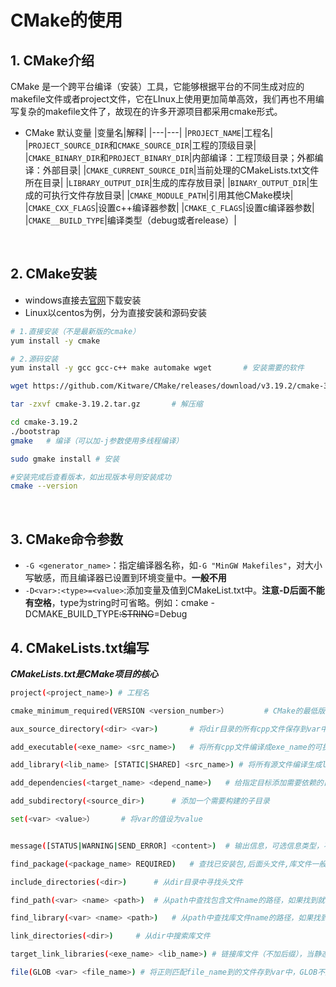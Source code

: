 # CMake的使用

## 1. CMake介绍
   CMake 是一个跨平台编译（安装）工具，它能够根据平台的不同生成对应的makefile文件或者project文件，它在LInux上使用更加简单高效，我们再也不用编写复杂的makefile文件了，故现在的许多开源项目都采用cmake形式。

+ CMake 默认变量
|变量名|解释|
|---|---|
|`PROJECT_NAME`|工程名|
|`PROJECT_SOURCE_DIR`和`CMAKE_SOURCE_DIR`|工程的顶级目录|
|`CMAKE_BINARY_DIR`和`PROJECT_BINARY_DIR`|内部编译：工程顶级目录；外都编译：外部目录|
|`CMAKE_CURRENT_SOURCE_DIR`|当前处理的CMakeLists.txt文件所在目录|
|`LIBRARY_OUTPUT_DIR`|生成的库存放目录|
|`BINARY_OUTPUT_DIR`|生成的可执行文件存放目录|
|`CMAKE_MODULE_PATH`|引用其他CMake模块|
|`CMAKE_CXX_FLAGS`|设置c++编译器参数|
|`CMAKE_C_FLAGS`|设置c编译器参数|
|`CMAKE__BUILD_TYPE`|编译类型（debug或者release）|

</br>

## 2. CMake安装
+ windows直接去[官网](https://cmake.org/download/)下载安装
+ Linux以centos为例，分为直接安装和源码安装
~~~bash
# 1.直接安装（不是最新版的cmake）
yum install -y cmake

# 2.源码安装
yum install -y gcc gcc-c++ make automake wget 		# 安装需要的软件

wget https://github.com/Kitware/CMake/releases/download/v3.19.2/cmake-3.19.2.tar.gz # 下载源码（有代理走代理）

tar -zxvf cmake-3.19.2.tar.gz		# 解压缩

cd cmake-3.19.2
./bootstrap
gmake	# 编译（可以加-j参数使用多线程编译）

sudo gmake install # 安装

#安装完成后查看版本，如出现版本号则安装成功
cmake --version
~~~
</br>

## 3. CMake命令参数

+ `-G <generator_name>`：指定编译器名称，如`-G "MinGW Makefiles"`，对大小写敏感，而且编译器已设置到环境变量中。**一般不用**
+ `-D<var>:<type>=<value>`:添加变量及值到CMakeList.txt中。**注意-D后面不能有空格**，type为string时可省略。例如：cmake -DCMAKE_BUILD_TYPE~~:STRING~~=Debug

## 4. CMakeLists.txt编写

***CMakeLists.txt是CMake项目的核心***
~~~bash
project(<project_name>)	# 工程名

cmake_minimum_required(VERSION <version_number>）		# CMake的最低版本

aux_source_directory(<dir> <var>)		# 将dir目录的所有cpp文件保存到var中

add_executable(<exe_name> <src_name>) 	# 将所有cpp文件编译成exe_name的可执行文件

add_library(<lib_name> [STATIC|SHARED] <src_name>) # 将所有源文件编译生成lib_name的库文件(会自动加后缀名，静态库.a;动态库.so)，可选静态库，动态库，默认静态库

add_dependencies(<target_name> <depend_name>)	# 给指定目标添加需要依赖的目标，这里的前后目标必须是 add_executable、add_library生成的。

add_subdirectory(<source_dir>)		# 添加一个需要构建的子目录

set(<var> <value>）		# 将var的值设为value


message([STATUS|WARNING|SEND_ERROR] <content>) 	# 输出信息，可选信息类型，不过一般直接输出。

find_package(<package_name> REQUIRED) 	# 查找已安装包,后面头文件,库文件一般有固定格式,如${OpenCV_INCLUDE_DIRS},${OpenCV_LIBRARIES}

include_directories(<dir>) 		# 从dir目录中寻找头文件

find_path(<var> <name> <path>)	# 从path中查找包含文件name的路径，如果找到就将它的绝对路径存到var中

find_library(<var> <name> <path>)	# 从path中查找库文件name的路径，如果找到就将它的绝对路径存到var中

link_directories(<dir>)		# 从dir中搜索库文件

target_link_libraries(<exe_name> <lib_name>) # 链接库文件（不加后缀），当静态库和动态库同时存在时，优先链接动态库，也可以加后缀指定库类型

file(GLOB <var> <file_name>) # 将正则匹配file_name到的文件存到var中，GLOB不支持递归遍历子目录，如需要请用GLOB_RECURSE

~~~



